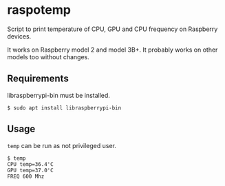 # raspotemp

Script to print temperature of CPU, GPU and CPU frequency on Raspberry devices.

It works on Raspberry model 2 and model 3B+. 
It probably works on other models too without changes.

## Requirements

libraspberrypi-bin must be installed.

`$ sudo apt install libraspberrypi-bin`

## Usage

`temp` can be run as not privileged user.

```
$ temp
CPU temp=36.4'C
GPU temp=37.0'C
FREQ 600 Mhz
```
